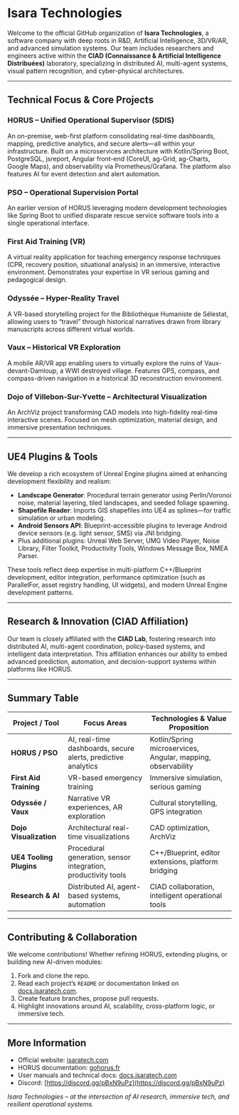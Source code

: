 # Isara Technologies

Welcome to the official GitHub organization of **Isara Technologies**, a software company with deep roots in R&D, Artificial Intelligence, 3D/VR/AR, and advanced simulation systems. Our team includes researchers and engineers active within the **CIAD (Connaissance & Artificial Intelligence Distribuées)** laboratory, specializing in distributed AI, multi-agent systems, visual pattern recognition, and cyber-physical architectures.

---

##  Technical Focus & Core Projects

### HORUS – Unified Operational Supervisor (SDIS)
An on-premise, web-first platform consolidating real-time dashboards, mapping, predictive analytics, and secure alerts—all within your infrastructure. Built on a microservices architecture with Kotlin/Spring Boot, PostgreSQL, jsreport, Angular front-end (CoreUI, ag-Grid, ag-Charts, Google Maps), and observability via Prometheus/Grafana. The platform also features AI for event detection and alert automation.

### PSO – Operational Supervision Portal
An earlier version of HORUS leveraging modern development technologies like Spring Boot to unified disparate rescue service software tools into a single operational interface.

### First Aid Training (VR)
A virtual reality application for teaching emergency response techniques (CPR, recovery position, situational analysis) in an immersive, interactive environment. Demonstrates your expertise in VR serious gaming and pedagogical design.

### Odyssée – Hyper-Reality Travel
A VR-based storytelling project for the Bibliothèque Humaniste de Sélestat, allowing users to “travel” through historical narratives drawn from library manuscripts across different virtual worlds.

### Vaux – Historical VR Exploration
A mobile AR/VR app enabling users to virtually explore the ruins of Vaux-devant-Damloup, a WWI destroyed village. Features GPS, compass, and compass-driven navigation in a historical 3D reconstruction environment.

### Dojo of Villebon-Sur-Yvette – Architectural Visualization
An ArchViz project transforming CAD models into high-fidelity real-time interactive scenes. Focused on mesh optimization, material design, and immersive presentation techniques.

---

##  UE4 Plugins & Tools

We develop a rich ecosystem of Unreal Engine plugins aimed at enhancing development flexibility and realism:

- **Landscape Generator**: Procedural terrain generator using Perlin/Voronoi noise, material layering, tiled landscapes, and seeded foliage spawning.
- **Shapefile Reader**: Imports GIS shapefiles into UE4 as splines—for traffic simulation or urban modeling.
- **Android Sensors API**: Blueprint-accessible plugins to leverage Android device sensors (e.g. light sensor, SMS) via JNI bridging.
- Plus additional plugins: Unreal Web Server, UMG Video Player, Noise Library, Filter Toolkit, Productivity Tools, Windows Message Box, NMEA Parser.

These tools reflect deep expertise in multi-platform C++/Blueprint development, editor integration, performance optimization (such as ParallelFor, asset registry handling, UI widgets), and modern Unreal Engine development patterns.

---

##  Research & Innovation (CIAD Affiliation)

Our team is closely affiliated with the **CIAD Lab**, fostering research into distributed AI, multi-agent coordination, policy-based systems, and intelligent data interpretation. This affiliation enhances our ability to embed advanced prediction, automation, and decision-support systems within platforms like HORUS.

---

##  Summary Table

| Project / Tool                | Focus Areas                                                     | Technologies & Value Proposition                    |
|------------------------------|------------------------------------------------------------------|-----------------------------------------------------|
| **HORUS / PSO**              | AI, real-time dashboards, secure alerts, predictive analytics    | Kotlin/Spring microservices, Angular, mapping, observability |
| **First Aid Training**       | VR-based emergency training                                      | Immersive simulation, serious gaming                |
| **Odyssée / Vaux**           | Narrative VR experiences, AR exploration                         | Cultural storytelling, GPS integration              |
| **Dojo Visualization**       | Architectural real-time visualizations                           | CAD optimization, ArchViz                          |
| **UE4 Tooling Plugins**      | Procedural generation, sensor integration, productivity tools     | C++/Blueprint, editor extensions, platform bridging |
| **Research & AI**            | Distributed AI, agent-based systems, automation                  | CIAD collaboration, intelligent operational tools   |

---

## Contributing & Collaboration

We welcome contributions! Whether refining HORUS, extending plugins, or building new AI-driven modules:

1. Fork and clone the repo.
2. Read each project’s `README` or documentation linked on [docs.isaratech.com](https://docs.isaratech.com).
3. Create feature branches, propose pull requests.
4. Highlight innovations around AI, scalability, cross-platform logic, or immersive tech.

---

##  More Information

- Official website: [isaratech.com](https://isaratech.com)  
- HORUS documentation: [gohorus.fr](https://www.gohorus.fr)  
- User manuals and technical docs: [docs.isaratech.com](https://docs.isaratech.com)
- Discord: [https://discord.gg/pBxN9uPz](https://discord.gg/pBxN9uPz) 

*Isara Technologies – at the intersection of AI research, immersive tech, and resilient operational systems.*

